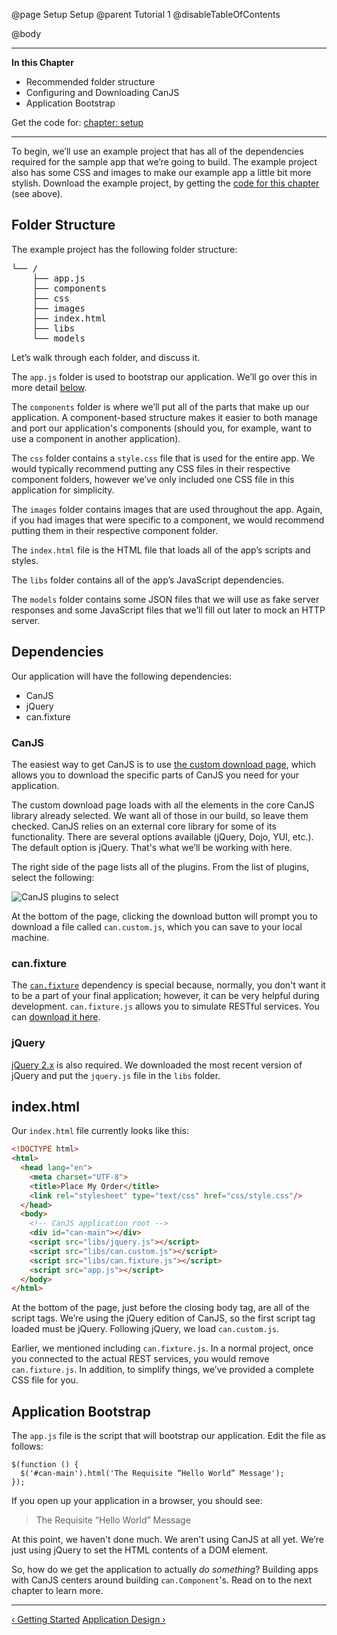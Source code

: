 @page Setup Setup
@parent Tutorial 1
@disableTableOfContents

@body

<div class="getting-started">

- - -
**In this Chapter**
 - Recommended folder structure
 - Configuring and Downloading CanJS
 - Application Bootstrap

<a name="chapter-code"></a>
Get the code for: [chapter: setup](/guides/examples/PlaceMyOrder/ch-0_canjs-getting-started.zip)

- - -

To begin, we’ll use an example project that has all of the dependencies required 
for the sample app that we’re going to build. The example project also has some 
CSS and images to make our example app a little bit more stylish. Download the example
project, by getting the <a href="#chapter-code">code for this chapter</a> (see above).

## Folder Structure

The example project has the following folder structure:

<pre>
└── /
	├── app.js
	├── components
	├── css
	├── images
	├── index.html
	├── libs
	└── models
</pre>

Let’s walk through each folder, and discuss it.

The `app.js` folder is used to bootstrap our application. We’ll go over this
in more detail <a href="#application-bootstrap">below</a>.

The `components` folder is where we’ll put all of the parts that make
up our application. A component-based structure makes it easier to both manage
and port our application's components (should you, for example, want to use 
a component in another application).

The `css` folder contains a `style.css` file that is used for the entire app.
We would typically recommend putting any CSS files in their respective component 
folders, however we’ve only included one CSS file in this application for simplicity.

The `images` folder contains images that are used throughout the app.
Again, if you had images that were specific to a component, we would
recommend putting them in their respective component folder.

The `index.html` file is the HTML file that loads all of the app’s scripts and
styles.

The `libs` folder contains all of the app’s JavaScript dependencies.

The `models` folder contains some JSON files that we will use as fake server
responses and some JavaScript files that we’ll fill out later to mock an
HTTP server.

## Dependencies

Our application will have the following dependencies:

- CanJS
- jQuery
- can.fixture

### CanJS

The easiest way to get CanJS is to use <a href="../download.html" target="_blank">the custom download page</a>,
which allows you to download the specific parts of CanJS you need for your application.

The custom download page loads with all the elements in the core CanJS library
already selected. We want all of those in our build, so leave them checked.
CanJS relies on an external core library for some of its functionality. There
are several options available (jQuery, Dojo, YUI, etc.). The default option is
jQuery. That's what we’ll be working with here.

The right side of the page lists all of the plugins. From the list of plugins,
select the following:

![CanJS plugins to select](../can/guides/images/setup/DownloadOptions.png)

At the bottom of the page, clicking the download button will prompt you to
download a file called `can.custom.js`, which you can save to your local machine.

### can.fixture

The [`can.fixture`](../docs/can.fixture.html) dependency is special because, normally,
you don't want it to be a part of your final application; however, it can be very 
helpful during development. `can.fixture.js` allows you to simulate RESTful services.
You can <a href="http://canjs.com/release/2.3.0/can.fixture.js" target="_blank">download it here</a>.

### jQuery

<a href="http://jquery.com/download/" target="_blank">jQuery 2.x</a> is also
required. We downloaded the most recent version of jQuery and put the `jquery.js`
file in the `libs` folder.

## index.html <a name="index-file"></a>

Our `index.html` file currently looks like this:

```html
<!DOCTYPE html>
<html>
  <head lang="en">
    <meta charset="UTF-8">
    <title>Place My Order</title>
    <link rel="stylesheet" type="text/css" href="css/style.css"/>
  </head>
  <body>
    <!-- CanJS application root -->
    <div id="can-main"></div>
    <script src="libs/jquery.js"></script>
    <script src="libs/can.custom.js"></script>
    <script src="libs/can.fixture.js"></script>
    <script src="app.js"></script>
  </body>
</html>
```

At the bottom of the page, just before the closing body tag, are all of the script
tags. We’re using the jQuery edition of CanJS, so the first script tag
loaded must be jQuery. Following jQuery, we load `can.custom.js`.

Earlier, we mentioned including `can.fixture.js`. In a
normal project, once you connected to the actual REST services, you would
remove `can.fixture.js`. In addition, to simplify things, we’ve provided a complete CSS
file for you.

## Application Bootstrap <a name="application-bootstrap"></a>
The `app.js` file is the script that will bootstrap our application. Edit the
file as follows:

```
$(function () {
  $('#can-main').html('The Requisite “Hello World” Message');
});
```

If you open up your application in a browser, you should see:

> The Requisite “Hello World” Message

At this point, we haven't done much. We aren't using CanJS at all yet.
We’re just using jQuery to set the HTML contents of a DOM element.

So, how do we get the application to actually *do something*? Building apps
with CanJS centers around building `can.Component`'s. Read on to the next
chapter to learn more.

- - -

<span class="pull-left">[&lsaquo; Getting Started](Tutorial.html)</span>
<span class="pull-right">[Application Design &rsaquo;](ApplicationDesign.html)</span>

</div>
